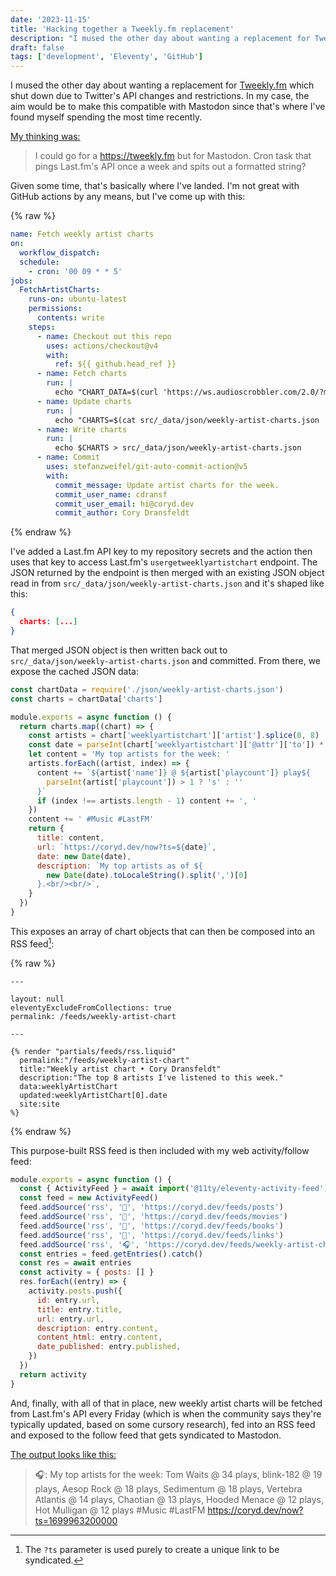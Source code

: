 ```yaml
---
date: '2023-11-15'
title: 'Hacking together a Tweekly.fm replacement'
description: "I mused the other day about wanting a replacement for Tweekly.fm which shut down due to Twitter's API changes and restrictions. In my case, the aim would be to make this compatible with Mastodon since that's where I've found myself spending the most time recently."
draft: false
tags: ['development', 'Eleventy', 'GitHub']
---
```


I mused the other day about wanting a replacement for [Tweekly.fm](https://tweekly.fm) which shut down due to Twitter's API changes and restrictions. In my case, the aim would be to make this compatible with Mastodon since that's where I've found myself spending the most time recently.<!-- excerpt -->

[My thinking was:](https://social.lol/@cory/111405292422675624)

> I could go for a <https://tweekly.fm> but for Mastodon. Cron task that pings Last.fm's API once a week and spits out a formatted string?

Given some time, that's basically where I've landed. I'm not great with GitHub actions by any means, but I've come up with this:

{% raw %}

```yaml
name: Fetch weekly artist charts
on:
  workflow_dispatch:
  schedule:
    - cron: '00 09 * * 5'
jobs:
  FetchArtistCharts:
    runs-on: ubuntu-latest
    permissions:
      contents: write
    steps:
      - name: Checkout out this repo
        uses: actions/checkout@v4
        with:
          ref: ${{ github.head_ref }}
      - name: Fetch charts
        run: |
          echo "CHART_DATA=$(curl 'https://ws.audioscrobbler.com/2.0/?method=user.getweeklyartistchart&user=coryd_&api_key=${{ secrets.LASTFM_API_KEY }}&format=json')" >> "$GITHUB_ENV"
      - name: Update charts
        run: |
          echo "CHARTS=$(cat src/_data/json/weekly-artist-charts.json | jq -c --argjson jq_data "$CHART_DATA" '.charts += [$jq_data]')" >> "$GITHUB_ENV"
      - name: Write charts
        run: |
          echo $CHARTS > src/_data/json/weekly-artist-charts.json
      - name: Commit
        uses: stefanzweifel/git-auto-commit-action@v5
        with:
          commit_message: Update artist charts for the week.
          commit_user_name: cdransf
          commit_user_email: hi@coryd.dev
          commit_author: Cory Dransfeldt
```

{% endraw %}

I've added a Last.fm API key to my repository secrets and the action then uses that key to access Last.fm's `usergetweeklyartistchart` endpoint. The JSON returned by the endpoint is then merged with an existing JSON object read in from `src/_data/json/weekly-artist-charts.json` and it's shaped like this:

```json
{
  charts: [...]
}
```

That merged JSON object is then written back out to `src/_data/json/weekly-artist-charts.json` and committed. From there, we expose the cached JSON data:

```javascript
const chartData = require('./json/weekly-artist-charts.json')
const charts = chartData['charts']

module.exports = async function () {
  return charts.map((chart) => {
    const artists = chart['weeklyartistchart']['artist'].splice(0, 8)
    const date = parseInt(chart['weeklyartistchart']['@attr']['to']) * 1000
    let content = 'My top artists for the week: '
    artists.forEach((artist, index) => {
      content += `${artist['name']} @ ${artist['playcount']} play${
        parseInt(artist['playcount']) > 1 ? 's' : ''
      }`
      if (index !== artists.length - 1) content += ', '
    })
    content += ' #Music #LastFM'
    return {
      title: content,
      url: `https://coryd.dev/now?ts=${date}`,
      date: new Date(date),
      description: `My top artists as of ${
        new Date(date).toLocaleString().split(',')[0]
      }.<br/><br/>`,
    }
  })
}
```

This exposes an array of chart objects that can then be composed into an RSS feed[^1]:

{% raw %}

```liquid
---

layout: null
eleventyExcludeFromCollections: true
permalink: /feeds/weekly-artist-chart

---

{% render "partials/feeds/rss.liquid"
  permalink:"/feeds/weekly-artist-chart"
  title:"Weekly artist chart • Cory Dransfeldt"
  description:"The top 8 artists I've listened to this week."
  data:weeklyArtistChart
  updated:weeklyArtistChart[0].date
  site:site
%}
```

{% endraw %}

This purpose-built RSS feed is then included with my web activity/follow feed:

```javascript
module.exports = async function () {
  const { ActivityFeed } = await import('@11ty/eleventy-activity-feed')
  const feed = new ActivityFeed()
  feed.addSource('rss', '📝', 'https://coryd.dev/feeds/posts')
  feed.addSource('rss', '🎥', 'https://coryd.dev/feeds/movies')
  feed.addSource('rss', '📖', 'https://coryd.dev/feeds/books')
  feed.addSource('rss', '🔗', 'https://coryd.dev/feeds/links')
  feed.addSource('rss', '🎧', 'https://coryd.dev/feeds/weekly-artist-chart')
  const entries = feed.getEntries().catch()
  const res = await entries
  const activity = { posts: [] }
  res.forEach((entry) => {
    activity.posts.push({
      id: entry.url,
      title: entry.title,
      url: entry.url,
      description: entry.content,
      content_html: entry.content,
      date_published: entry.published,
    })
  })
  return activity
}
```

And, finally, with all of that in place, new weekly artist charts will be fetched from Last.fm's API every Friday (which is when the community says they're typically updated, based on some cursory research), fed into an RSS feed and exposed to the follow feed that gets syndicated to Mastodon.

[The output looks like this:](https://social.lol/@cory/111416515948114589)

> 🎧: My top artists for the week: Tom Waits @ 34 plays, blink-182 @ 19 plays, Aesop Rock @ 18 plays, Sedimentum @ 18 plays, Vertebra Atlantis @ 14 plays, Chaotian @ 13 plays, Hooded Menace @ 12 plays, Hot Mulligan @ 12 plays #Music #LastFM <https://coryd.dev/now?ts=1699963200000>

[^1]: The `?ts` parameter is used purely to create a unique link to be syndicated.
